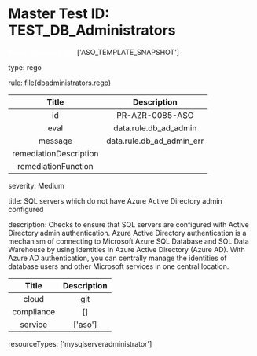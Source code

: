 



# Master Test ID: TEST_DB_Administrators


***<font color="white">``Master Snapshot Id:``</font>*** ['ASO_TEMPLATE_SNAPSHOT']

type: rego

rule: file([dbadministrators.rego])  
  
  
  
  

|Title|Description|
| :---: | :---: |
|id|PR-AZR-0085-ASO|
|eval|data.rule.db_ad_admin|
|message|data.rule.db_ad_admin_err|
|remediationDescription||
|remediationFunction||


severity: Medium

title: SQL servers which do not have Azure Active Directory admin configured

description: Checks to ensure that SQL servers are configured with Active Directory admin authentication. Azure Active Directory authentication is a mechanism of connecting to Microsoft Azure SQL Database and SQL Data Warehouse by using identities in Azure Active Directory (Azure AD). With Azure AD authentication, you can centrally manage the identities of database users and other Microsoft services in one central location.  
  
  

|Title|Description|
| :---: | :---: |
|cloud|git|
|compliance|[]|
|service|['aso']|


resourceTypes: ['mysqlserveradministrator']


[dbadministrators.rego]: https://github.com/prancer-io/prancer-compliance-test/tree/master/azure/aso/dbadministrators.rego
